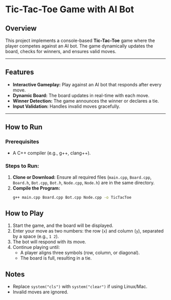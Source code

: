 # Tic-Tac-Toe Game with AI Bot

## Overview

This project implements a console-based **Tic-Tac-Toe** game where the player competes against an AI bot. The game dynamically updates the board, checks for winners, and ensures valid moves.

---

## Features

- **Interactive Gameplay:** Play against an AI bot that responds after every move.
- **Dynamic Board:** The board updates in real-time with each move.
- **Winner Detection:** The game announces the winner or declares a tie.
- **Input Validation:** Handles invalid moves gracefully.

---

## How to Run

### Prerequisites
- A C++ compiler (e.g., g++, clang++).

### Steps to Run:
1. **Clone or Download:** Ensure all required files (`main.cpp`, `Board.cpp`, `Board.h`, `Bot.cpp`, `Bot.h`, `Node.cpp`, `Node.h`) are in the same directory.
2. **Compile the Program:**
   ```bash
   g++ main.cpp Board.cpp Bot.cpp Node.cpp -o TicTacToe

## How to Play

1. Start the game, and the board will be displayed.
2. Enter your move as two numbers: the row (`x`) and column (`y`), separated by a space (e.g., `1 2`).
3. The bot will respond with its move.
4. Continue playing until:
    - A player aligns three symbols (row, column, or diagonal).
    - The board is full, resulting in a tie.

## Notes
- Replace `system("cls")` with `system("clear")` if using Linux/Mac.
- Invalid moves are ignored.
